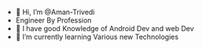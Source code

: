 - 👋 Hi, I’m @Aman-Trivedi
- Engineer By Profession
- 👀 I have good Knowledge of Android Dev and web Dev
- 🌱 I’m currently learning Various new Technologies

<!---
Aman-Trivedi/Aman-Trivedi is a ✨ special ✨ repository because its `README.md` (this file) appears on your GitHub profile.
You can click the Preview link to take a look at your changes.
--->

